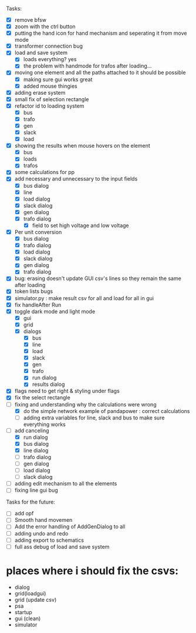 Tasks:
- [x] remove bfsw
- [x] zoom with the ctrl button
- [x] putting the hand icon for hand mechanism and seperating it from move mode
- [x] transformer connection bug
- [x] load and save system 
    - [x] loads everything? yes
    - [x] the problem with handmode for trafos after loading...
- [x] moving one element and all the paths attached to it should be possible
    - [x] making sure gui works great
    - [x] added mouse thingies
- [x] adding erase system
- [x] small fix of selection rectangle
- [x] refactor id to loading system
    - [x] bus
    - [x] trafo
    - [x] gen
    - [x] slack
    - [x] load
- [x] showing the results when mouse hovers on the element
    - [x] bus
    - [x] loads
    - [x] trafos 
- [x] some calculations for pp
- [x] add necessary and unnecessary to the input fields
    - [x] bus dialog
    - [x] line
    - [x] load dialog
    - [x] slack dialog
    - [x] gen dialog
    - [x] trafo dialog
        - [x] field to set high voltage and low voltage
- [x] Per unit conversion
    - [x] bus dialog
    - [x] trafo dialog
    - [x] load dialog
    - [x] slack dialog
    - [x] gen dialog
    - [x] trafo dialog
- [x] bug: erasing doesn't update GUI csv's lines so they remain the same after loading
- [x] token lists bugs
- [x] simulator.py : make result csv for all and load for all in gui
- [x] fix handleAfter Run
- [x] toggle dark mode and light mode
    - [x] gui
    - [x] grid
    - [x] dialogs
        - [x] bus
        - [x] line
        - [x] load
        - [x] slack
        - [x] gen
        - [x] trafo
        - [x] run dialog
        - [x] results dialog
- [x] flags need to get right & styling under flags
- [x] fix the select rectangle
- [ ] fixing and understanding why the calculations were wrong
    - [x] do the simple network example of pandapower : correct calculations
    - [ ] adding extra variables for line, slack and bus to make sure everything works
- [ ] add canceling
    - [x] run dialog
    - [x] bus dialog
    - [x] line dialog
    - [ ] trafo dialog
    - [ ] gen dialog
    - [ ] load dialog
    - [ ] slack dialog
- [ ] adding edit mechanism to all the elements
- [ ] fixing line gui bug

Tasks for the future:
- [ ] add opf
- [ ] Smooth hand movemen
- [ ] Add the error handling of AddGenDialog to all
- [ ] adding undo and redo
- [ ] adding export to schematics
- [ ] full ass debug of load and save system

# places where i should fix the csvs:
- dialog 
- grid(loadgui)
- grid (update csv)
- psa
- startup
- gui (clean) 
- simulator 
